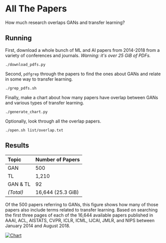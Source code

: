 All The Papers
==============
How much research overlaps GANs and transfer learning?

## Running
First, download a whole bunch of ML and AI papers from 2014-2018 from a
variety of conferences and journals. *Warning: it's over 25 GiB of PDFs.*

    ./download_pdfs.py

Second, `pdfgrep` through the papers to find the ones about GANs and relate
in some way to transfer learning.

    ./grep_pdfs.sh

Finally, make a chart about how many papers have overlap between GANs and
various types of transfer learning.

    ./generate_chart.py

Optionally, look through all the overlap papers.

    ./open.sh list/overlap.txt

## Results

| **Topic**  | **Number of Papers** |
|:-----------|:---------------------|
| GAN        | 500                  |
| TL         | 1,210                |
| GAN & TL   | 92                   |
| *(Total)*  | 16,644 (25.3 GiB)    |

Of the 500 papers referring to GANs, this figure shows how many of those papers
also include terms related to transfer learning. Based on searching the first
three pages of each of the 16,644 available papers published in AAAI, ACL,
AISTATS, CVPR, ICLR, ICML, IJCAI, JMLR, and NIPS between January 2014 and
August 2018.

[![Chart](https://raw.githubusercontent.com/floft/all-the-papers/master/bar.png)](https://raw.githubusercontent.com/floft/all-the-papers/master/bar.png)
